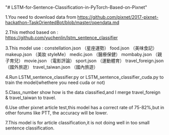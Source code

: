 
"# LSTM-for-Sentence-Classification-in-PyTorch-Based-on-Pixnet" 


1.You need to download data from https://github.com/pixnet/2017-pixnet-hackathon-TaskOrientedBot/blob/master/opendata.md

2.This method based on : https://github.com/yuchenlin/lstm_sentence_classifier

3.This model use :
constellation.json （星座運勢）
food.json （美味食記）
makeup.json （美妝 styleMe）
medic.json （醫療保健）
mombaby.json （親子育兒）
movie.json （電影評論）
sport.json （運動體育）
travel_foreign.json （國外旅遊）
travel_taiwan.json （國內旅遊）

4.Run LSTM_sentence_classifier.py or LSTM_sentence_classifier_cuda.py to train the model(whethere you need cuda or not)

5.Class_number show how is the data classified,and I merge travel_foreign & travel_taiwan to travel. 

6.Use other pixnet article test,this model has a correct rate of 75-82%,but in other forums like PTT, the accuracy will be lower.

7.This model is for article classification,it is not doing well in too small sentence classification.
